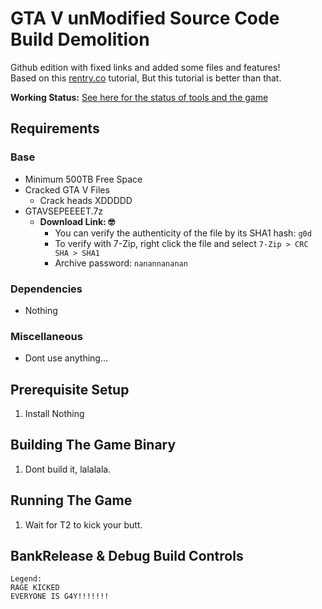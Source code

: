 
# GTA V unModified Source Code Build Demolition

Github edition with fixed links and added some files and features!<br>Based on this [rentry.co](https://www.rentry.co/gtavbuildguide) tutorial, But this tutorial is better than that.<br>

**Working Status:** [See here for the status of tools and the game](/workingstatus.md)

## Requirements
### Base
 - Minimum 500TB Free Space
 - Cracked GTA V Files 
    - Crack heads XDDDDD
 - GTAVSEPEEEET.7z<br>
    - **Download Link: 🤓**
      - You can verify the authenticity of the file by its SHA1 hash: `g0d`<br>
      - To verify with 7-Zip, right click the file and select `7-Zip > CRC SHA > SHA1`<br>
      - Archive password: `nanannananan`

### Dependencies
 - Nothing

### Miscellaneous
 - Dont use anything...

## Prerequisite Setup
1. Install Nothing

## Building The Game Binary
1. Dont build it, lalalala.

## Running The Game
1. Wait for T2 to kick your butt.

## BankRelease & Debug Build Controls

```
Legend:
RAGE KICKED
EVERYONE IS G4Y!!!!!!!
```
